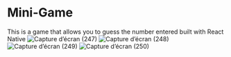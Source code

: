 # Mini-Game
This is a game that allows you to guess the number entered built with React Native
![Capture d’écran (247)](https://user-images.githubusercontent.com/87534937/216331905-5bfee871-d6d2-48f9-965f-6abe9ecc9ff0.png)
![Capture d’écran (248)](https://user-images.githubusercontent.com/87534937/216331921-a3dbb6b8-9862-4b38-99b6-e8e81eb19219.png)
![Capture d’écran (249)](https://user-images.githubusercontent.com/87534937/216331939-8e6bc7ff-5896-4fe1-a1fc-b928e3157214.png)
![Capture d’écran (250)](https://user-images.githubusercontent.com/87534937/216331952-ecafef9c-af5a-4ea6-9f18-1f81c035c177.png)
